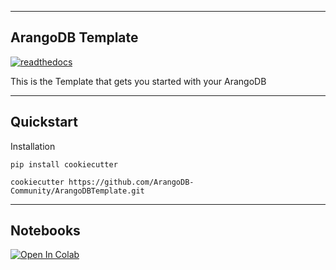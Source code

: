 ----
ArangoDB Template
----
[![readthedocs](https://img.shields.io/badge/RTD-ReadTheDocs-blue.svg)](https://arangodbtemplate.readthedocs.io/en/latest/)

This is the Template that gets you started with your ArangoDB 

----
Quickstart
----
Installation

`pip install cookiecutter`

`cookiecutter https://github.com/ArangoDB-Community/ArangoDBTemplate.git`

----
Notebooks
----
<a href="https://colab.research.google.com/github/ArangoDB/interactive_tutorials/blob/master/notebooks/Cookiecutter_Demo_Notebook.ipynb" target="_parent"><img src="https://colab.research.google.com/assets/colab-badge.svg" alt="Open In Colab"/></a>
